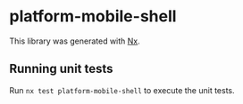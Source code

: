 # platform-mobile-shell

This library was generated with [Nx](https://nx.dev).

## Running unit tests

Run `nx test platform-mobile-shell` to execute the unit tests.
